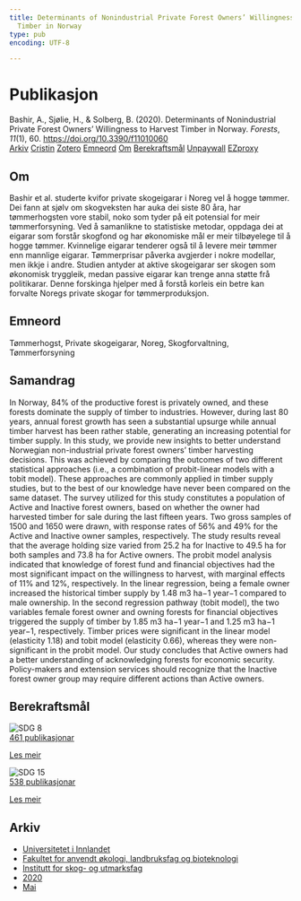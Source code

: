 ```yaml
---
title: Determinants of Nonindustrial Private Forest Owners’ Willingness to Harvest
  Timber in Norway
type: pub
encoding: UTF-8

---
```

<h1>Publikasjon</h1>
<article id="csl-bib-container-UIWRZZPT" class="csl-bib-container">
  <div class="csl-bib-body"> <div class="csl-entry">Bashir, A., Sjølie, H., &#38; Solberg, B. (2020). Determinants of Nonindustrial Private Forest Owners’ Willingness to Harvest Timber in Norway. <i>Forests</i>, <i>11</i>(1), 60. <a href="https://doi.org/10.3390/f11010060">https://doi.org/10.3390/f11010060</a></div> </div>
  <div class="csl-bib-buttons">
    <a href="#taxonomy-article-UIWRZZPT" alt="archive" class="csl-bib-button">Arkiv</a>
    <a href="https://app.cristin.no/results/show.jsf?id=1812147" alt="Cristin" class="csl-bib-button">Cristin</a>
    <a href="http://zotero.org/groups/5881554/items/UIWRZZPT" alt="Zotero" class="csl-bib-button">Zotero</a>
    <a href="#keywords-article-UIWRZZPT" alt="keywords" class="csl-bib-button">Emneord</a>
    <a href="#about-article-UIWRZZPT" alt="about_pub" class="csl-bib-button">Om</a>
    <a href="#sdg-article-UIWRZZPT" alt="sdg" class="csl-bib-button">Berekraftsmål</a>
    <a href="https://www.mdpi.com/1999-4907/11/1/60/pdf?version=1633739602" alt="Unpaywall" class="csl-bib-button">Unpaywall</a>
    <a href="https://www.mdpi.com/1999-4907/11/1/60/pdf?version=1633739602" alt="EZproxy" class="csl-bib-button">EZproxy</a>
  </div>
  <div id="csl-bib-meta-container-UIWRZZPT"></div>
</article>
<div id="csl-bib-meta-UIWRZZPT" class="csl-bib-meta">
  <article id="about-article-UIWRZZPT" class="about_pub-article">
    <h1>Om</h1>
    Bashir et al. studerte kvifor private skogeigarar i Noreg vel å hogge tømmer. Dei fann at sjølv om skogveksten har auka dei siste 80 åra, har tømmerhogsten vore stabil, noko som tyder på eit potensial for meir tømmerforsyning. Ved å samanlikne to statistiske metodar, oppdaga dei at eigarar som forstår skogfond og har økonomiske mål er meir tilbøyelege til å hogge tømmer. Kvinnelige eigarar tenderer også til å levere meir tømmer enn mannlige eigarar. Tømmerprisar påverka avgjerder i nokre modellar, men ikkje i andre. Studien antyder at aktive skogeigarar ser skogen som økonomisk tryggleik, medan passive eigarar kan trenge anna støtte frå politikarar. Denne forskinga hjelper med å forstå korleis ein betre kan forvalte Noregs private skogar for tømmerproduksjon.
  </article>
  <article id="keywords-article-UIWRZZPT" class="keywords-article">
    <h1>Emneord</h1>
    Tømmerhogst, Private skogeigarar, Noreg, Skogforvaltning, Tømmerforsyning
  </article>
  <article id="abstract-article-UIWRZZPT" class="abstract-article">
    <h1>Samandrag</h1>
    In Norway, 84% of the productive forest is privately owned, and these forests dominate the supply of timber to industries. However, during last 80 years, annual forest growth has seen a substantial upsurge while annual timber harvest has been rather stable, generating an increasing potential for timber supply. In this study, we provide new insights to better understand Norwegian non-industrial private forest owners’ timber harvesting decisions. This was achieved by comparing the outcomes of two different statistical approaches (i.e., a combination of probit-linear models with a tobit model). These approaches are commonly applied in timber supply studies, but to the best of our knowledge have never been compared on the same dataset. The survey utilized for this study constitutes a population of Active and Inactive forest owners, based on whether the owner had harvested timber for sale during the last fifteen years. Two gross samples of 1500 and 1650 were drawn, with response rates of 56% and 49% for the Active and Inactive owner samples, respectively. The study results reveal that the average holding size varied from 25.2 ha for Inactive to 49.5 ha for both samples and 73.8 ha for Active owners. The probit model analysis indicated that knowledge of forest fund and financial objectives had the most significant impact on the willingness to harvest, with marginal effects of 11% and 12%, respectively. In the linear regression, being a female owner increased the historical timber supply by 1.48 m3 ha−1 year−1 compared to male ownership. In the second regression pathway (tobit model), the two variables female forest owner and owning forests for financial objectives triggered the supply of timber by 1.85 m3 ha−1 year−1 and 1.25 m3 ha−1 year−1, respectively. Timber prices were significant in the linear model (elasticity 1.18) and tobit model (elasticity 0.66), whereas they were non-significant in the probit model. Our study concludes that Active owners had a better understanding of acknowledging forests for economic security. Policy-makers and extension services should recognize that the Inactive forest owner group may require different actions than Active owners.
  </article>
  <article id="sdg-article-UIWRZZPT" class="sdg-article">
    <h1>Berekraftsmål</h1>
    <div class="sdg-container"><div id="sdg8" class="sdg">
        <img src="{{< params subfolder >}}images/sdg/sdg08_nn.png" class="image" alt="SDG 8">
        <div class="sdg-overlay">
          <a href="{{< params subfolder >}}nn/archive/?sdg=8#archive" class="sdg-publication-count"><span>461</span> publikasjonar</a>
          <p><a href="https://fn.no/om-fn/fns-baerekraftsmaal/anstendig-arbeid-og-oekonomisk-vekst?lang=nno-NO" class="sdg-read-more">Les meir</a></p>
        </div>
      </div> <div id="sdg15" class="sdg">
        <img src="{{< params subfolder >}}images/sdg/sdg15_nn.png" class="image" alt="SDG 15">
        <div class="sdg-overlay">
          <a href="{{< params subfolder >}}nn/archive/?sdg=15#archive" class="sdg-publication-count"><span>538</span> publikasjonar</a>
          <p><a href="https://fn.no/om-fn/fns-baerekraftsmaal/livet-paa-land?lang=nno-NO" class="sdg-read-more">Les meir</a></p>
        </div>
      </div></div>
  </article>
  <article id="taxonomy-article-UIWRZZPT" class="taxonomy-article">
    <h1>Arkiv</h1>
    <ul>
      <li><a href="{{< params subfolder >}}nn/archive/?key=3DCRN523">Universitetet i Innlandet</a></li>
      <li><a href="{{< params subfolder >}}nn/archive/?key=T77LXH6D">Fakultet for anvendt økologi, landbruksfag og bioteknologi</a></li>
      <li><a href="{{< params subfolder >}}nn/archive/?key=7TRARPE3">Institutt for skog- og utmarksfag</a></li>
      <li><a href="{{< params subfolder >}}nn/archive/?key=7DUBQ66V">2020</a></li>
      <li><a href="{{< params subfolder >}}nn/archive/?key=XKJKY8UZ">Mai</a></li>
    </ul>
  </article>
</div>
